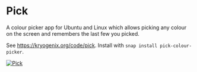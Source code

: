 # Pick
A colour picker app for Ubuntu and Linux which allows picking any colour on the screen and remembers the last few you picked.

See https://kryogenix.org/code/pick. Install with `snap install pick-colour-picker`.

[![Pick](https://snapcraft.io/pick-colour-picker/badge.svg)](https://snapcraft.io/pick-colour-picker)

